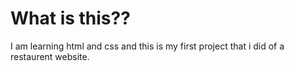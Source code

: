 # What is this??

I am learning html and css and this is my first project that i did of a restaurent website.